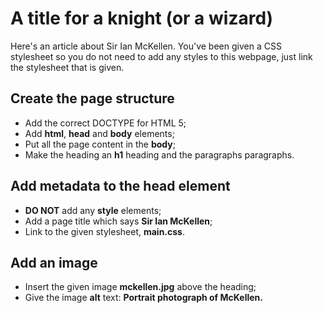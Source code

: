 # A title for a knight (or a wizard)
Here's an article about Sir Ian McKellen. You've been given a CSS stylesheet so you do not need to add any styles to this webpage, just link the stylesheet that is given.

## Create the page structure
* Add the correct DOCTYPE for HTML 5;
* Add **html**, **head** and **body** elements;
* Put all the page content in the **body**;
* Make the heading an **h1** heading and the paragraphs paragraphs.
## Add metadata to the head element
* **DO NOT** add any **style** elements;
* Add a page title which says **Sir Ian McKellen**;
* Link to the given stylesheet, **main.css**.
## Add an image
* Insert the given image **mckellen.jpg** above the heading;
* Give the image **alt** text: **Portrait photograph of McKellen.**

